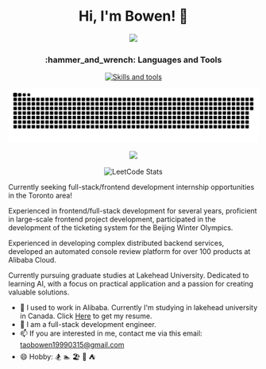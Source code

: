 <h1 align="center">
  Hi, I'm Bowen! 👋 
</h1>

<div align="center">

  ![](https://komarev.com/ghpvc/?username=taobowen&color=007bff&label=Profile+Views&style=for-the-badge)
  
</div>

<h3 align="center">:hammer_and_wrench: Languages and Tools</h3>

<p align="center">
  <a href="https://skillicons.dev">
    <img src="https://skillicons.dev/icons?i=html,css,js,vue,react,ts,nodejs,webpack,mysql,nextjs,nginx,redis,py,tensorflow,pytorch" alt="Skills and tools"/>
  </a>
</p>

<div align="center">

  ![GitHub Snake](https://raw.githubusercontent.com/taobowen/taobowen/output/github-snake-dark.svg) 
  
  <img src="https://github-readme-stats.vercel.app/api?username=taobowen&show_icons=true&icon_color=CE1D2D&text_color=fff&bg_color=000&hide_title=true" />
  
  ![LeetCode Stats](https://leetcard.jacoblin.cool/taobowen?theme=dark&font=Murecho&ext=heatmap)
  
</div>

Currently seeking full-stack/frontend development internship opportunities in the Toronto area!

Experienced in frontend/full-stack development for several years, proficient in large-scale frontend project development, participated in the development of the ticketing system for the Beijing Winter Olympics.

Experienced in developing complex distributed backend services, developed an automated console review platform for over 100 products at Alibaba Cloud.

Currently pursuing graduate studies at Lakehead University. Dedicated to learning AI, with a focus on practical application and a passion for creating valuable solutions.

- 💼 I used to work in Alibaba. Currently I'm studying in lakehead university in Canada. Click [Here](https://github.com/user-attachments/files/17941713/BowenTao_Resume.pdf) to get my resume.
- 🤔 I am a full-stack development engineer.
- 📫 If you are interested in me, contact me via this email: taobowen19990315@gmail.com
- 😄 Hobby: 🏂 🏊 🏖️ 🎷 ⛺️
